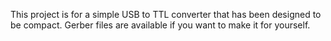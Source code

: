 This project is for a simple USB to TTL converter that has been designed to be compact. Gerber files are available if you want to make it for yourself.
